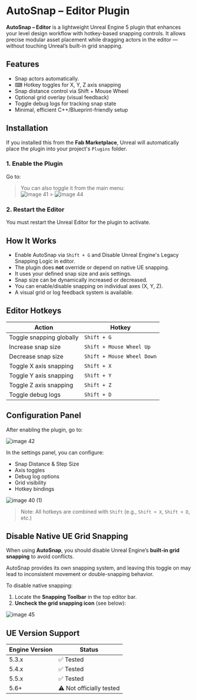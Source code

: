 # AutoSnap – Editor Plugin

**AutoSnap – Editor** is a lightweight Unreal Engine 5 plugin that enhances your level design workflow with hotkey-based snapping controls. It allows precise modular asset placement while dragging actors in the editor — without touching Unreal’s built-in grid snapping.

## Features

- Snap actors automatically.
- ⌨ Hotkey toggles for X, Y, Z axis snapping
- Snap distance control via Shift + Mouse Wheel
- Optional grid overlay (visual feedback)
- Toggle debug logs for tracking snap state
- Minimal, efficient C++/Blueprint-friendly setup

## Installation

If you installed this from the **Fab Marketplace**, Unreal will automatically place the plugin into your project's `Plugins` folder.

### 1. Enable the Plugin

Go to:

> You can also toggle it from the main menu:  
> ![image 41](https://github.com/user-attachments/assets/418c5026-e1cb-4cb8-a8c2-6d417edc3863) > ![image 44](https://github.com/user-attachments/assets/b1fb13b6-4808-477b-b5d6-84f99216917a)

### 2. Restart the Editor

You must restart the Unreal Editor for the plugin to activate.

## How It Works

- Enable AutoSnap via `Shift + G` and Disable Unreal Engine's Legacy Snapping Logic in editor.
- The plugin does **not** override or depend on native UE snapping.
- It uses your defined snap size and axis settings.
- Snap size can be dynamically increased or decreased.
- You can enable/disable snapping on individual axes (X, Y, Z).
- A visual grid or log feedback system is available.

## Editor Hotkeys

| Action                   | Hotkey                     |
| ------------------------ | -------------------------- |
| Toggle snapping globally | `Shift + G`                |
| Increase snap size       | `Shift + Mouse Wheel Up`   |
| Decrease snap size       | `Shift + Mouse Wheel Down` |
| Toggle X axis snapping   | `Shift + X`                |
| Toggle Y axis snapping   | `Shift + Y`                |
| Toggle Z axis snapping   | `Shift + Z`                |
| Toggle debug logs        | `Shift + D`                |

## Configuration Panel

After enabling the plugin, go to:

![image 42](https://github.com/user-attachments/assets/8c747712-5592-439e-8457-ed2844415049)

In the settings panel, you can configure:

- Snap Distance & Step Size
- Axis toggles
- Debug log options
- Grid visibility
- Hotkey bindings

![image 40 (1)](https://github.com/user-attachments/assets/8915497c-9b0a-419a-8931-42f9a4be64b2)

> Note: All hotkeys are combined with `Shift` (e.g., `Shift + X`, `Shift + D`, etc.)

## Disable Native UE Grid Snapping

When using **AutoSnap**, you should disable Unreal Engine’s **built-in grid snapping** to avoid conflicts.

AutoSnap provides its own snapping system, and leaving this toggle on may lead to inconsistent movement or double-snapping behavior.

To disable native snapping:

1. Locate the **Snapping Toolbar** in the top editor bar.
2. **Uncheck the grid snapping icon** (see below):

![image 45](https://github.com/user-attachments/assets/3eceb9bb-f389-4583-939c-6e353be4a620)

## UE Version Support

| Engine Version | Status                   |
| -------------- | ------------------------ |
| 5.3.x          | ✅ Tested                |
| 5.4.x          | ✅ Tested                |
| 5.5.x          | ✅ Tested                |
| 5.6+           | ⚠️ Not officially tested |
